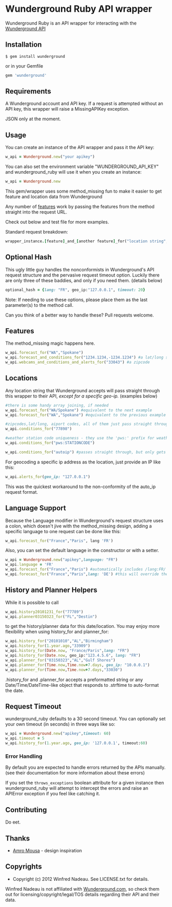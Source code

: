 # Wunderground Ruby API wrapper

Wunderground Ruby is an API wrapper for interacting with the [Wunderground API](http://www.wunderground.com/weather/api/)


## Installation
```console
$ gem install wunderground
```
or in your Gemfile
```ruby
gem 'wunderground'
```

## Requirements

A Wunderground account and API key.
If a request is attempted without an API key, this wrapper will raise a MissingAPIKey exception.

JSON only at the moment.

## Usage

You can create an instance of the API wrapper and pass it the API key:
```ruby
w_api = Wunderground.new("your apikey")
```
You can also set the environment variable "WUNDERGROUND_API_KEY" and wunderground_ruby will use it when you create an instance:
```ruby
w_api = Wunderground.new
```
This gem/wrapper uses some method_missing fun to make it easier to get feature and location data from Wunderground

Any number of [features](http://www.wunderground.com/weather/api/d/documentation.html#request) work by passing the features from the method straight into the request URL.

Check out below and test file for more examples.

Standard request breakdown:
```ruby
wrapper_instance.[feature]_and_[another feature]_for("location string",optional: "hash", values: "at the end")
```

## Optional Hash

This ugly little guy handles the nonconformists in Wunderground's API request structure and the pervasive request timeout option.
Luckily there are only three of these baddies, and only if you need them. (details below)
```ruby
optional_hash = {lang: "FR", geo_ip:"127.0.0.1", timeout: 20}
```
Note: If needing to use these options, please place them as the last parameter(s) to the method call.
	
Can you think of a better way to handle these? Pull requests welcome.

## Features

The method_missing magic happens here.
```ruby
w_api.forecast_for("WA","Spokane")
w_api.forecast_and_conditions_for("1234.1234,-1234.1234") #a lat/long string
w_api.webcams_and_conditions_and_alerts_for("33043") #a zipcode
```

## Locations

Any location string that Wunderground accepts will pass straight through this wrapper to their API, _except for a specific geo-ip._ (examples below)
```ruby
#there is some handy array joining, if needed
w_api.forecast_for("WA/Spokane") #equivalent to the next example
w_api.forecast_for("WA","Spokane") #equivalent to the previous example

#zipcodes,lat/long, aiport codes, all of them just pass straight through this wrapper and into the request URL
w_api.conditions_for("77898")

#weather station code uniqueness - they use the 'pws:' prefix for weather station codes. So does this wrapper.
w_api.conditions_for("pws:STATIONCODE")

w_api.conditions_for("autoip") #passes straight through, but only gets the weather for your server's IP, so not very useful probably
```
For geocoding a specific ip address as the location, just provide an IP like this:
```ruby
w_api.alerts_for(geo_ip: "127.0.0.1")
```
This was the quickest workaround to the non-conformity of the auto_ip request format.
		
## Language Support

Because the Language modifier in Wunderground's request structure uses a colon, which doesn't jive with the method_missing design, adding a specific language to one request can be done like this:
```ruby
w_api.forecast_for("France","Paris", lang 'FR')
```
Also, you can set the default language in the constructor or with a setter.
```ruby
w_api = Wunderground.new("apikey",language: "FR")
w_api.language = 'FR'
w_api.forecast_for("France","Paris") #automatically includes /lang:FR/ in the request url, so results will be in French
w_api.forecast_for("France","Paris",lang: 'DE') #this will override the French(FR) default with German(DE)
```

## History and Planner Helpers

While it is possible to call
```ruby
w_api.history20101231_for("77789")
w_api.planner03150323_for("FL","Destin")
```
to get the history/planner data for this date/location. You may enjoy more flexibility when using history_for and planner_for:
```ruby
w_api.history_for("20101010","AL","Birmingham")
w_api.history_for(1.year.ago,"33909")
w_api.history_for(Date.now, "France/Paris",lang: "FR")
w_api.history_for(Date.now, geo_ip:"123.4.5.6", lang: "FR")
w_api.planner_for("03150323","AL","Gulf Shores")
w_api.planner_for(Time.now,Time.now+7.days, geo_ip: "10.0.0.1")
w_api.planner_for(Time.now,Time.now+7.days,"33030")
```
.history_for and .planner_for accepts a preformatted string or any Date/Time/DateTime-like object that responds to .strftime to auto-format the date.


## Request Timeout

wunderground_ruby defaults to a 30 second timeout. You can optionally set your own timeout (in seconds) in three ways like so:
```ruby
w_api = Wunderground.new("apikey",timeout: 60)
w_api.timeout = 5
w_api.history_for(1.year.ago, geo_ip: '127.0.0.1', timeout:60)
```

### Error Handling

By default you are expected to handle errors returned by the APIs manually. (see their documentation for more information about these errors)

If you set the `throws_exceptions` boolean attribute for a given instance then
wunderground_ruby will attempt to intercept the errors and raise an APIError exception if you feel like catching it.

## Contributing

Do eet.

## Thanks

* [Amro Mousa](https://github.com/amro) - design inspiration


## Copyrights

* Copyright (c) 2012 Winfred Nadeau. See LICENSE.txt for details.

Winfred Nadeau is not affiliated with [Wunderground.com](http://wunderground.com), so check them out for licensing/copyright/legal/TOS details regarding their API and their data.
